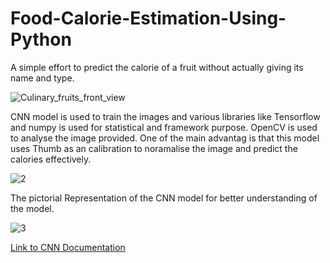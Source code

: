 # Food-Calorie-Estimation-Using-Python
A simple effort to predict the calorie of a fruit without actually giving its name and type.

![Culinary_fruits_front_view](https://github.com/HariPrashand/Food-Calorie-Estimation-Using-Python/assets/115578421/528bf073-4c0d-4ca4-9e27-f90e8ddd0a5c)

CNN model is used to train the images and various libraries like Tensorflow and numpy is used for statistical and framework purpose.
OpenCV is used to analyse the image provided. One of the main advantag is that this model uses Thumb as an calibration to noramalise the image and predict the calories effectively.

![2](https://github.com/HariPrashand/Food-Calorie-Estimation-Using-Python/assets/115578421/7260524d-8a6e-47f9-acdd-24521bf5df64)

The pictorial Representation of the CNN model for better understanding of the model.

![3](https://github.com/HariPrashand/Food-Calorie-Estimation-Using-Python/assets/115578421/0bb644d4-7055-42a0-9628-18da01e16c89)

[Link to CNN Documentation](https://www.tensorflow.org/tutorials/images/cnn)
